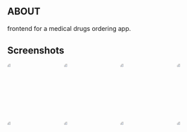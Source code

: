 ##  ABOUT
frontend for a medical drugs ordering app.
## Screenshots

<div style="display: grid; grid-template-columns: repeat(4, 1fr); gap: 10px;">

<img src="https://github.com/user-attachments/assets/183e2829-1fa1-416f-b805-e4e38ec5424e" alt="Image 1" style="width: 25%; border-radius: 5px;">
<img src="https://github.com/user-attachments/assets/9a51b06c-f187-4e74-8b15-215cae8ae5c7" alt="Image 2" style="width: 25%; border-radius: 5px;">
<img src="https://github.com/user-attachments/assets/a4db9754-d28c-446d-9a95-db4d83414b96" alt="Image 3" style="width: 25%; border-radius: 5px;">
<img src="https://github.com/user-attachments/assets/9ea30da5-4c46-4fef-8a2a-5103c1ea9296" alt="Image 4" style="width: 25%; border-radius: 5px;">
<img src="https://github.com/user-attachments/assets/9738bb04-559e-483d-8e04-23a32b44145b" alt="Image 5" style="width: 25%; border-radius: 5px;">
<img src="(https://github.com/user-attachments/assets/9e8a8e59-cb08-4d5d-bb1c-334addb02bae" alt="Image 6" style="width: 25%; border-radius: 5px;">
<img src="https://github.com/user-attachments/assets/f8646026-e965-4d47-859e-d339ae96fa4a" alt="Image 7" style="width: 25%; border-radius: 5px;">
<img src="https://github.com/user-attachments/assets/7222a0d3-18ba-414d-ab2c-c2cb13e97f0d" alt="Image 8" style="width: 25%; border-radius: 5px;">


</div>

